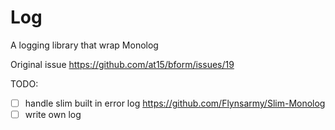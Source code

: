 # Log

A logging library that wrap Monolog

Original issue https://github.com/at15/bform/issues/19


TODO:

- [ ] handle slim built in error log https://github.com/Flynsarmy/Slim-Monolog
- [ ] write own log
